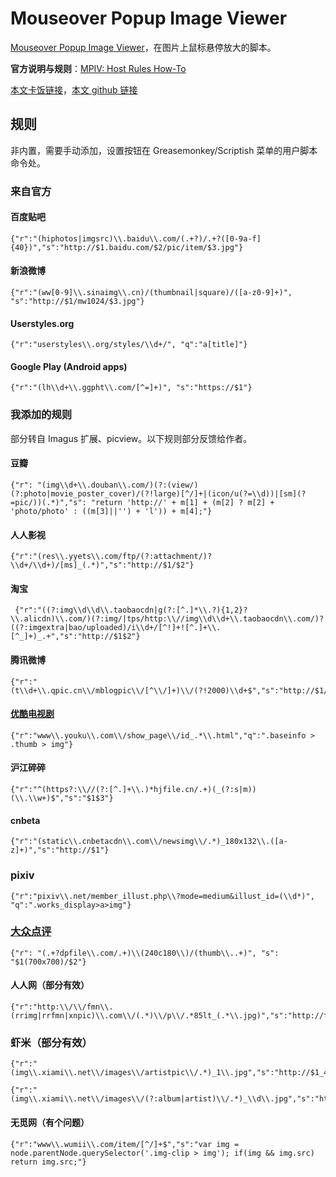 Mouseover Popup Image Viewer
============================
 
[Mouseover Popup Image Viewer](http://userscripts.org/scripts/show/109262)，在图片上鼠标悬停放大的脚本。
 
**官方说明与规则**：[MPIV: Host Rules How-To](http://w9p.co/userscripts/mpiv/host_rules.html)
 
[本文卡饭链接](http://bbs.kafan.cn/thread-1654392-1-1.html)，[本文 github 链接](https://github.com/ywzhaiqi/userscript/tree/master/Mouseover%20Popup%20Image%20Viewer)
 
规则
----
 
非内置，需要手动添加，设置按钮在 Greasemonkey/Scriptish 菜单的用户脚本命令处。
 
### 来自官方
 
#### 百度贴吧
 
    {"r":"(hiphotos|imgsrc)\\.baidu\\.com/(.+?)/.+?([0-9a-f]{40})","s":"http://$1.baidu.com/$2/pic/item/$3.jpg"}
 
#### 新浪微博
 
    {"r":"(ww[0-9]\\.sinaimg\\.cn)/(thumbnail|square)/([a-z0-9]+)", "s":"http://$1/mw1024/$3.jpg"}
 
#### Userstyles.org
 
    {"r":"userstyles\\.org/styles/\\d+/", "q":"a[title]"}
 
#### Google Play (Android apps)
 
    {"r":"(lh\\d+\\.ggpht\\.com/[^=]+)", "s":"https://$1"}
 
### 我添加的规则
 
部分转自 Imagus 扩展、picview。以下规则部分反馈给作者。
 
#### 豆瓣
 
    {"r": "(img\\d+\\.douban\\.com/)(?:(view/)(?:photo|movie_poster_cover)/(?!large)[^/]+|(icon/u(?=\\d))|[sm](?=pic/))(.*)","s": "return 'http://' + m[1] + (m[2] ? m[2] + 'photo/photo' : ((m[3]||'') + 'l')) + m[4];"}
 
#### 人人影视
 
    {"r":"(res\\.yyets\\.com/ftp/(?:attachment/)?\\d+/\\d+)/[ms]_(.*)","s":"http://$1/$2"}
 
#### 淘宝
 
     {"r":"((?:img\\d\\d\\.taobaocdn|g(?:[^.]*\\.?){1,2}?\\.alicdn)\\.com/)(?:img/|tps/http:\\//img\\d\\d+\\.taobaocdn\\.com/)?((?:imgextra|bao/uploaded)/i\\d+/[^!]+![^.]+\\.[^_]+)_.+","s":"http://$1$2"}
 
#### 腾讯微博
 
    {"r":"(t\\d+\\.qpic.cn\\/mblogpic\\/[^\\/]+)\\/(?!2000)\\d+$","s":"http://$1/2000"}
 
#### [优酷电视剧](http://www.youku.com/v_olist/c_97.html)
 
    {"r":"www\\.youku\\.com\\/show_page\\/id_.*\\.html","q":".baseinfo > .thumb > img"}
 
#### 沪江碎碎
 
    {"r":"^(https?:\\//(?:[^.]+\\.)*hjfile.cn/.+)(_(?:s|m))(\\.\\w+)$","s":"$1$3"}
 
#### cnbeta
 
    {"r":"(static\\.cnbetacdn\\.com\\/newsimg\\/.*)_180x132\\.([a-z]+)","s":"http://$1"}
 
### pixiv
 
    {"r":"pixiv\\.net/member_illust.php\\?mode=medium&illust_id=(\\d*)", "q":".works_display>a>img"}

### [大众点评](http://www.dianping.com/shop/17873296/photos)

    {"r": "(.+?dpfile\\.com/.+)\\(240c180\\)/(thumb\\..+)", "s": "$1(700x700)/$2"}
 
#### 人人网（部分有效）
 
    {"r":"http:\\/\\/fmn\\.(rrimg|rrfmn|xnpic)\\.com\\/(.*)\\/p\\/.*85lt_(.*\\.jpg)","s":"http://fmn.$1.com/$2/$3"}
 
### 虾米（部分有效）
 
    {"r":"(img\\.xiami\\.net\\/images\\/artistpic\\/.*)_1\\.jpg","s":"http://$1_4.jpg"}
 
    {"r":"(img\\.xiami\\.net\\/images\\/(?:album|artist)\\/.*)_\\d\\.jpg","s":"http://$1.jpg"}
 
#### 无觅网（有个问题）
 
    {"r":"www\\.wumii\\.com/item/[^/]+$","s":"var img = node.parentNode.querySelector('.img-clip > img'); if(img && img.src) return img.src;"}
 